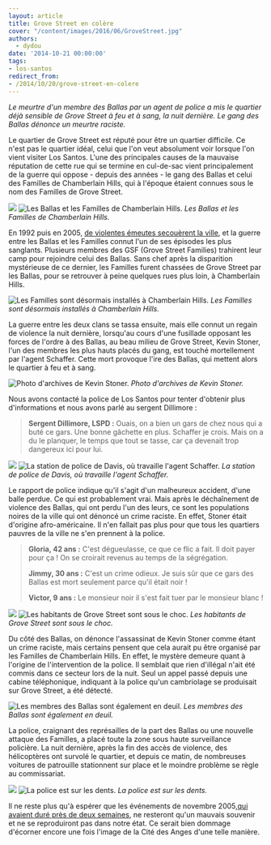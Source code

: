 ```yaml
---
layout: article
title: Grove Street en colère
cover: "/content/images/2016/06/GroveStreet.jpg"
authors:
  - dydou
date: '2014-10-21 00:00:00'
tags:
- los-santos
redirect_from:
- /2014/10/20/grove-street-en-colere
---
```


_Le meurtre d'un membre des Ballas par un agent de police a mis le quartier déjà sensible de Grove Street à feu et à sang, la nuit dernière. Le gang des Ballas dénonce un meurtre raciste._

Le quartier de Grove Street est réputé pour être un quartier difficile. Ce n'est pas le quartier idéal, celui que l'on veut absolument voir lorsque l'on vient visiter Los Santos. L'une des principales causes de la mauvaise réputation de cette rue qui se termine en cul-de-sac vient principalement de la guerre qui oppose - depuis des années - le gang des Ballas et celui des Familles de Chamberlain Hills, qui à l'époque étaient connues sous le nom des Familles de Grove Street.

![](/content/images/2016/06/GroveStreet4.jpg)
![Les Ballas et les Familles de Chamberlain Hills.](/content/images/2016/06/GroveStreet8.jpg)
_Les Ballas et les Familles de Chamberlain Hills._

En 1992 puis en 2005, [de violentes émeutes secouèrent la ville](/2005/11/17/evenements-de-los-santos--la-fin-nest-pas-proche/), et la guerre entre les Ballas et les Familles connut l'un de ses épisodes les plus sanglants. Plusieurs membres des GSF (Grove Street Families) trahirent leur camp pour rejoindre celui des Ballas. Sans chef après la disparition mystérieuse de ce dernier, les Familles furent chassées de Grove Street par les Ballas, pour se retrouver à peine quelques rues plus loin, à Chamberlain Hills.

![Les Familles sont désormais installés à Chamberlain Hills.](/content/images/2016/06/GroveStreet9.jpg)
_Les Familles sont désormais installés à Chamberlain Hills._

La guerre entre les deux clans se tassa ensuite, mais elle connut un regain de violence la nuit dernière, lorsqu'au cours d'une fusillade opposant les forces de l'ordre à des Ballas, au beau milieu de Grove Street, Kevin Stoner, l'un des membres les plus hauts placés du gang, est touché mortellement par l'agent Schaffer. Cette mort provoque l'ire des Ballas, qui mettent alors le quartier à feu et à sang.

![Photo d'archives de Kevin Stoner.](/content/images/2016/06/GroveStreet1.jpg)
_Photo d'archives de Kevin Stoner._

Nous avons contacté la police de Los Santos pour tenter d'obtenir plus d'informations et nous avons parlé au sergent Dillimore :

> **Sergent Dillimore, LSPD :** Ouais, on a bien un gars de chez nous qui a buté ce gars. Une bonne gâchette en plus. Schaffer je crois. Mais on a du le planquer, le temps que tout se tasse, car ça devenait trop dangereux ici pour lui.

![](/content/images/2016/06/GroveStreet6.jpg)
![La station de police de Davis, où travaille l'agent Schaffer.](/content/images/2016/06/GroveStreet5.jpg)
_La station de police de Davis, où travaille l'agent Schaffer._

Le rapport de police indique qu'il s'agit d'un malheureux accident, d'une balle perdue. Ce qui est probablement vrai. Mais après le déchaînement de violence des Ballas, qui ont perdu l'un des leurs, ce sont les populations noires de la ville qui ont dénoncé un crime raciste. En effet, Stoner était d'origine afro-américaine. Il n'en fallait pas plus pour que tous les quartiers pauvres de la ville ne s'en prennent à la police.

> **Gloria, 42 ans :** C'est dégueulasse, ce que ce flic a fait. Il doit payer pour ça ! On se croirait revenus au temps de la ségrégation.
> 
> **Jimmy, 30 ans :** C'est un crime odieux. Je suis sûr que ce gars des Ballas est mort seulement parce qu'il était noir !
> 
> **Victor, 9 ans :** Le monsieur noir il s'est fait tuer par le monsieur blanc !

![](/content/images/2016/06/GroveStreet11.jpg)
![Les habitants de Grove Street sont sous le choc.](/content/images/2016/06/GroveStreet10.jpg)
_Les habitants de Grove Street sont sous le choc._

Du côté des Ballas, on dénonce l'assassinat de Kevin Stoner comme étant un crime raciste, mais certains pensent que cela aurait pu être organisé par les Familles de Chamberlain Hills. En effet, le mystère demeure quant à l'origine de l'intervention de la police. Il semblait que rien d'illégal n'ait été commis dans ce secteur lors de la nuit. Seul un appel passé depuis une cabine téléphonique, indiquant à la police qu'un cambriolage se produisait sur Grove Street, a été détecté.

![Les membres des Ballas sont également en deuil.](/content/images/2016/06/GroveStreet2.jpg)
_Les membres des Ballas sont également en deuil._

La police, craignant des représailles de la part des Ballas ou une nouvelle attaque des Familles, a placé toute la zone sous haute surveillance policière. La nuit dernière, après la fin des accès de violence, des hélicoptères ont survolé le quartier, et depuis ce matin, de nombreuses voitures de patrouille stationnent sur place et le moindre problème se règle au commissariat.

![](/content/images/2016/06/GroveStreet12.jpg)
![La police est sur les dents.](/content/images/2016/06/GroveStreet3.jpg)
_La police est sur les dents._

Il ne reste plus qu'à espérer que les événements de novembre 2005,[qui avaient duré près de deux semaines](/2005/11/26/apres-lembrasement-generalise--le-calme-semble-revenu/), ne resteront qu'un mauvais souvenir et ne se reproduiront pas dans notre état. Ce serait bien dommage d'écorner encore une fois l'image de la Cité des Anges d'une telle manière.
